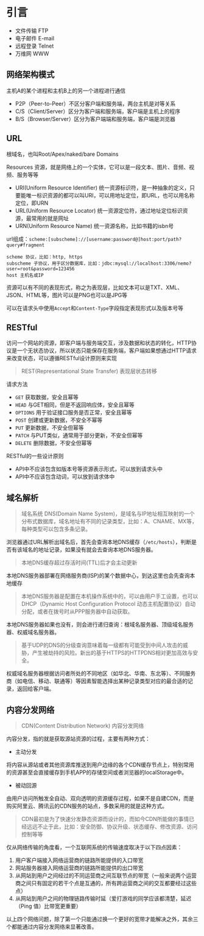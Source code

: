 # 引言

- 文件传输 FTP
- 电子邮件 E-mail
- 远程登录 Telnet
- 万维网 WWW

## 网络架构模式

主机A的某个进程和主机B上的另一个进程进行通信

- P2P（Peer-to-Peer）不区分客户端和服务端，两台主机是对等关系
- C/S（Client/Server）区分为客户端和服务端，客户端是主机上的程序
- B/S（Browser/Server）区分为客户端端和服务端，客户端是浏览器

## URL

根域名，也叫Root/Apex/naked/bare Domains

Resources 资源，就是网络上的一个实体，它可以是一段文本、图片、音频、视频、服务等等

- URI(Uniform Resource Identifier) 统一资源标识符，是一种抽象的定义，只要能唯一标识资源的都可以叫URI，可以用地址定位，即URL，也可以用名称定位，即URN
- URL(Uniform Resource Locator) 统一资源定位符，通过地址定位标识资源，最常用的就是网址
- URN(Uniform Resource Name) 统一资源名称，比如书籍的isbn号

url组成：`scheme:[subscheme]://[username:password@]host:port/path?query#fragment`

```text
scheme 协议，比如：http, https
subscheme 子协议，用于区分数据库，比如：jdbc:mysql://localhost:3306/nemo?user=root&password=123456
host 主机名或IP
```

资源可以有不同的表现形式，称之为表现层，比如文本可以是TXT、XML、JSON、HTML等，图片可以是PNG也可以是JPG等

可以在请求头中使用`Accept`和`Content-Type`字段指定表现形式以及版本号等

## RESTful

访问一个网站的资源，即客户端与服务端交互，涉及数据和状态的转化，HTTP协议是一个无状态协议，所以状态只能保存在服务端，客户端如果想通过HTTP请求来改变状态，可以遵循RESTful设计原则来实现

> REST(Representational State Transfer) 表现层状态转移

请求方法

- `GET` 获取数据，安全且幂等
- `HEAD` 与GET相同，但是不返回响应体，安全且幂等
- `OPTIONS` 用于验证接口服务是否正常，安全且幂等
- `POST` 创建或更新数据，不安全不幂等
- `PUT` 更新数据，不安全但幂等
- `PATCH` 与PUT类似，通常用于部分更新，不安全但幂等
- `DELETE` 删除数据，不安全但幂等

RESTful的一些设计原则

- API中不应该包含如版本号等资源表示形式，可以放到请求头中
- API中不应该包含动词，可以放到请求体中

## 域名解析

> 域名系统 DNS(Domain Name System)，是域名与IP地址相互映射的一个分布式数据库，域名地址有不同的记录类型，比如：A、CNAME、MX等，每种类型可以包含多条记录。

浏览器通过URL解析出域名后，首先会查询本地DNS缓存（`/etc/hosts`），判断是否有该域名的地址记录，如果没有就会去查询本地DNS服务器。

> 本地DNS缓存超过存活时间(TTL)后才会主动更新

本地DNS服务器部署在网络服务商(ISP)的某个数据中心，到达这里也会先查询本地缓存

> 本地DNS服务器是配置在本机操作系统中的，可以由用户手工设置，也可以DHCP（Dynamic Host Configuration Protocol 动态主机配置协议）自动分配，或者在拨号时从PPP服务器中自动获取。

本地DNS服务器如果也没有，则会进行递归查询：根域名服务器、顶级域名服务器、权威域名服务器。

> 基于UDP的DNS的分级查询意味着每一级都有可能受到中间人攻击的威胁，产生被劫持的风险。新出的基于HTTPS的HTTPDNS相对更加高效与安全。

权威域名服务器根据访问者所处的不同地区（如华北、华南、东北等）、不同服务商（如电信、移动、联通等）等因素智能选择出某种记录类型对应的最合适的记录，返回给客户端。

## 内容分发网络

> CDN(Content Distribution Network) 内容分发网络

内容分发，指的就是获取源站资源的过程，主要有两种方式：

- 主动分发

将内容从源站或者其他资源库推送到用户边缘的各个CDN缓存节点上，特别常用的资源甚至会直接缓存到手机APP的存储空间或者浏览器的localStorage中。

- 被动回源

由用户访问所触发全自动、双向透明的资源缓存过程，如果不是自建CDN，而是购买阿里云、腾讯云的CDN服务的站点，多数采用的就是这种方式。

> CDN最初是为了快速分发静态资源而设计的，而如今CDN所能做的事情已经远远不止于此，比如：安全防御、协议升级、状态缓存、修改资源、访问控制等等

仅从网络传输的角度看，一个互联网系统的传输速度取决于以下四点因素：

1. 用户客户端接入网络运营商的链路所能提供的入口带宽
2. 网站服务器接入网络运营商的链路所能提供的出口带宽
3. 从网站到用户之间经过的不同运营商之间互联节点的带宽（一般来说两个运营商之间只有固定的若干个点是互通的，所有跨运营商之间的交互都要经过这些点）
4. 从网站到用户之间的物理链路传输时延（爱打游戏的同学应该都清楚，延迟（Ping 值）比带宽更重要）

以上四个网络问题，除了第一个只能通过换一个更好的宽带才能解决之外，其余三个都能通过内容分发网络来显著改善。
